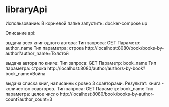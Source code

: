 # libraryApi




Использование:
В корневой папке запустить:
docker-compose up

Описание api:

выдача всех книг одного автора:
Тип запроса: GET 
Параметр: author_name
Тип параметра: строка
http://localhost:8080/book/books-by-author?author_name=Толстой

выдача автора по книге:
Тип запроса: GET 
Параметр: book_name
Тип параметра: строка
http://localhost:8080/author/authors-by-book?book_name=Война


выдача списка книг, написанных ровно 3 соавторами. Результат: книга - количество соавторов.
Тип запроса: GET 
Параметр: book_name
Тип параметра: целое число
http://localhost:8080/book/books-by-author-count?author_count=3


